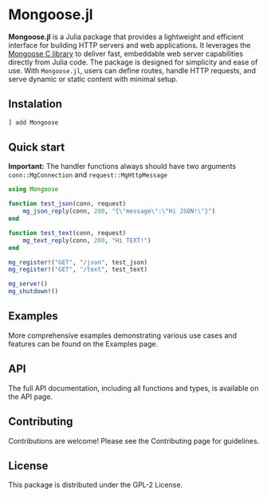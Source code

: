 # Mongoose.jl

**Mongoose.jl** is a Julia package that provides a lightweight and efficient interface for building HTTP servers and web applications. It leverages the [Mongoose C library](https://github.com/cesanta/mongoose) to deliver fast, embeddable web server capabilities directly from Julia code. The package is designed for simplicity and ease of use. With `Mongoose.jl`, users can define routes, handle HTTP requests, and serve dynamic or static content with minimal setup.

## Instalation

```julia
] add Mongoose
```

## Quick start

**Important:** The handler functions always should have two arguments `conn::MgConnection` and `request::MgHttpMessage`

```julia
using Mongoose

function test_json(conn, request)
    mg_json_reply(conn, 200, "{\"message\":\"Hi JSON!\"}")
end

function test_text(conn, request)
    mg_text_reply(conn, 200, "Hi TEXT!")
end

mg_register!("GET", "/json", test_json)
mg_register!("GET", "/text", test_text)

mg_serve!()
mg_shutdown!()
```

## Examples
More comprehensive examples demonstrating various use cases and features can be found on the Examples page.

## API
The full API documentation, including all functions and types, is available on the API page.

## Contributing
Contributions are welcome! Please see the Contributing page for guidelines.

## License
This package is distributed under the GPL-2 License.
